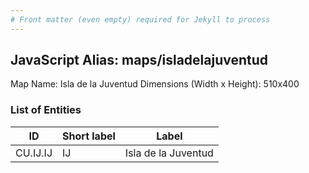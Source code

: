 ```yaml
---
# Front matter (even empty) required for Jekyll to process
---
```


## JavaScript Alias: maps/isladelajuventud

Map Name: Isla de la Juventud
Dimensions (Width x Height): 510x400





### List of Entities

ID | Short label | Label
---|---|---|
CU.IJ.IJ|IJ|Isla de la Juventud